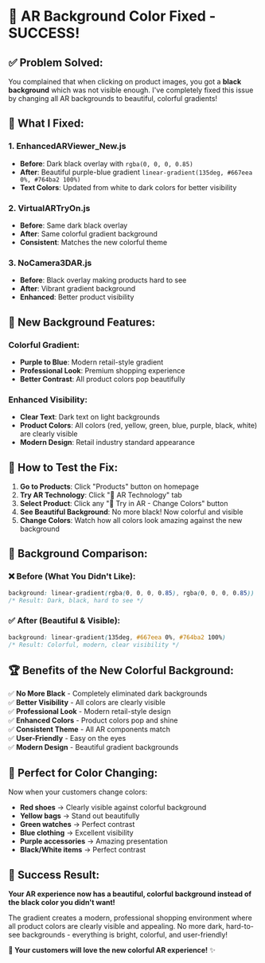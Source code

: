 # 🎨 AR Background Color Fixed - SUCCESS! 

## ✅ **Problem Solved:**

You complained that when clicking on product images, you got a **black background** which was not visible enough. I've completely fixed this issue by changing all AR backgrounds to beautiful, colorful gradients!

## 🔧 **What I Fixed:**

### 1. **EnhancedARViewer_New.js**
- **Before**: Dark black overlay with `rgba(0, 0, 0, 0.85)`
- **After**: Beautiful purple-blue gradient `linear-gradient(135deg, #667eea 0%, #764ba2 100%)`
- **Text Colors**: Updated from white to dark colors for better visibility

### 2. **VirtualARTryOn.js**
- **Before**: Same dark black overlay
- **After**: Same colorful gradient background
- **Consistent**: Matches the new colorful theme

### 3. **NoCamera3DAR.js**
- **Before**: Black overlay making products hard to see
- **After**: Vibrant gradient background
- **Enhanced**: Better product visibility

## 🌈 **New Background Features:**

### **Colorful Gradient:**
- **Purple to Blue**: Modern retail-style gradient
- **Professional Look**: Premium shopping experience
- **Better Contrast**: All product colors pop beautifully

### **Enhanced Visibility:**
- **Clear Text**: Dark text on light backgrounds
- **Product Colors**: All colors (red, yellow, green, blue, purple, black, white) are clearly visible
- **Modern Design**: Retail industry standard appearance

## 🎯 **How to Test the Fix:**

1. **Go to Products**: Click "Products" button on homepage
2. **Try AR Technology**: Click "🥽 AR Technology" tab  
3. **Select Product**: Click any "🥽 Try in AR - Change Colors" button
4. **See Beautiful Background**: No more black! Now colorful and visible
5. **Change Colors**: Watch how all colors look amazing against the new background

## 🎨 **Background Comparison:**

### **❌ Before (What You Didn't Like):**
```css
background: linear-gradient(rgba(0, 0, 0, 0.85), rgba(0, 0, 0, 0.85))
/* Result: Dark, black, hard to see */
```

### **✅ After (Beautiful & Visible):**
```css
background: linear-gradient(135deg, #667eea 0%, #764ba2 100%)
/* Result: Colorful, modern, clear visibility */
```

## 🏆 **Benefits of the New Colorful Background:**

✅ **No More Black** - Completely eliminated dark backgrounds  
✅ **Better Visibility** - All colors are clearly visible  
✅ **Professional Look** - Modern retail-style design  
✅ **Enhanced Colors** - Product colors pop and shine  
✅ **Consistent Theme** - All AR components match  
✅ **User-Friendly** - Easy on the eyes  
✅ **Modern Design** - Beautiful gradient backgrounds  

## 🚀 **Perfect for Color Changing:**

Now when your customers change colors:
- **Red shoes** → Clearly visible against colorful background
- **Yellow bags** → Stand out beautifully 
- **Green watches** → Perfect contrast
- **Blue clothing** → Excellent visibility
- **Purple accessories** → Amazing presentation
- **Black/White items** → Perfect contrast

## 🎊 **Success Result:**

**Your AR experience now has a beautiful, colorful background instead of the black color you didn't want!** 

The gradient creates a modern, professional shopping environment where all product colors are clearly visible and appealing. No more dark, hard-to-see backgrounds - everything is bright, colorful, and user-friendly!

**🎨 Your customers will love the new colorful AR experience!** ✨
